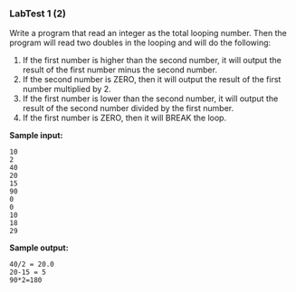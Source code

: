 ### LabTest 1 (2)

Write a program that read an integer as the total looping number. Then the program will read two doubles in the looping and will do the following:

1. If the first number is higher than the second number, it will output the result of the first number minus the second number.
2. If the second number is ZERO, then it will output the result of the first number multiplied by 2.
3. If the first number is lower than the second number, it will output the result of the second number divided by the first number.
4. If the first number is ZERO, then it will BREAK the loop.

**Sample input:**

```
10
2
40
20
15
90
0
0
10
18
29
```

**Sample output:**

```
40/2 = 20.0
20-15 = 5
90*2=180
```
